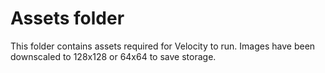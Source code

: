 # Assets folder

This folder contains assets required for Velocity to run.
Images have been downscaled to 128x128 or 64x64 to save storage.
